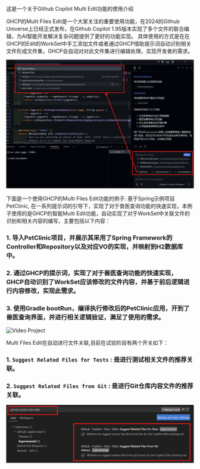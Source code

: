 这是一个关于Github Copilot Multi Edit功能的使用介绍

GHCP的Mulit Files Edit是一个大家关注的重要使用功能，在2024的Github Universe上已经正式发布，在Github Copilot 1.95版本实现了多个文件的联合编辑，为AI智能开发解决复杂问题提供了更好的功能实现。
具体使用的方式是在在GHCP的Edit的WorkSet中手工添加文件或者通过GHCP借助提示词自动识别相关文件形成文件集，GHCP会自动对对此文件集进行编辑处理，实现开发者的需求。

![mult](./resources/mult.png)


下面是一个使用GHCP的Multi Files Edit功能的例子: 基于Spring示例项目PetClinic, 在一系列提示词的引导下，实现了对于兽医查询功能的快速实现，本例子使用的是GHCP的智能Multi Edit功能，自动实现了对于WorkSet中关联文件的识别和相关内容的编写，主要包括以下内容：

### 1. 导入PetClinic项目，并展示其采用了Spring Framework的Controller和Repository以及对应VO的实现，并映射到H2数据库中。

### 2. 通过GHCP的提示词，实现了对于兽医查询功能的快速实现，GHCP自动识别了WorkSet应该修改的文件内容，并基于前后逻辑进行内容修改，实现此需求。

### 3. 使用Gradle bootRun，编译执行修改后的PetClinic应用，开到了兽医查询界面，并进行相关逻辑验证，满足了使用的需求。


![Video Project](https://github.com/CopilotNext/GHCP_Demo/blob/main/mutlEdit/resources/Video-Project.gif)

Multi Files Edit在自动进行文件关联,目前在试验阶段有两个开关如下：

### 1. `Suggest Related Files for Tests` : 是进行测试相关文件的推荐关联。

### 2. `Suggest Related Files from Git` :  是进行Git仓库内容文件的推荐关联。

![mult](./resources/Configuration.png)